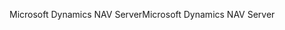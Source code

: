 <span data-ttu-id="6717c-101">Microsoft Dynamics NAV Server</span><span class="sxs-lookup"><span data-stu-id="6717c-101">Microsoft Dynamics NAV Server</span></span>